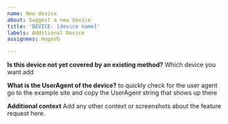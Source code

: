 ```yaml
---
name: New device
about: Suggest a new device
title: 'DEVICE: [device name]'
labels: Additional Device
assignees: HugoVG

---
```


**Is this device not yet covered by an existing method?**
Which device you want add

**What is the UserAgent of the device?**
to quickly check for the user agent go to the example site and copy the UserAgent string that shows up there

**Additional context**
Add any other context or screenshots about the feature request here.

